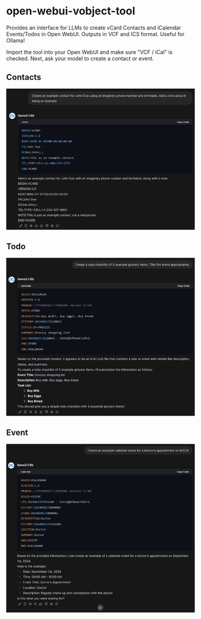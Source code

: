 # open-webui-vobject-tool
Provides an interface for LLMs to create vCard Contacts and iCalendar Events/Todos in Open WebUI. Outputs in VCF and ICS format. Useful for Ollama!

Import the tool into your Open WebUI and make sure "VCF / iCal" is checked. Next, ask your model to create a contact or event.

## Contacts

![Example Screenshot 1](./Screenshot%201.png)

## Todo

![Example Screenshot 2](./Screenshot%202.png)

## Event

![Example Screenshot 3](./Screenshot%203.png)
